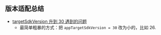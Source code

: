 ## 版本适配总结

- [targetSdkVersion 升到 30 遇到的问题](https://blog.csdn.net/weixin_38754349/article/details/121623134?utm_medium=distribute.pc_relevant.none-task-blog-2~default~baidujs_baidulandingword~default-0-121623134-blog-122133537.pc_relevant_paycolumn_v3&spm=1001.2101.3001.4242.1&utm_relevant_index=3)
    - 最简单粗暴的方式：把 `appTargetSdkVersion = 30` 改为小的，比如 26.
